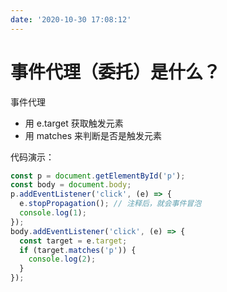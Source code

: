 ```yaml
---
date: '2020-10-30 17:08:12'
---
```


# 事件代理（委托）是什么？

事件代理

- 用 e.target 获取触发元素
- 用 matches 来判断是否是触发元素

代码演示：

```js
const p = document.getElementById('p');
const body = document.body;
p.addEventListener('click', (e) => {
  e.stopPropagation(); // 注释后，就会事件冒泡
  console.log(1);
});
body.addEventListener('click', (e) => {
  const target = e.target;
  if (target.matches('p')) {
    console.log(2);
  }
});
```

